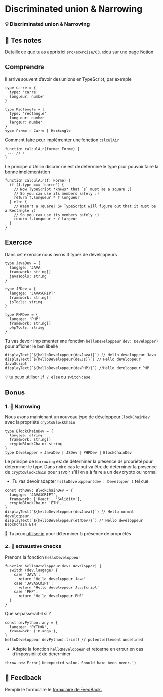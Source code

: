 # Discriminated union & Narrowing

### 💡 Discriminated union & Narrowing

## 📝 Tes notes

Detaille ce que tu as appris ici
`src/exercise/03.md`ou sur une page [Notion](https://go.mikecodeur.com/course-notes-template)

## Comprendre

Il arrive souvent d’avoir des unions en TypeScript, par exemple

```tsx
type Carre = {
  type: 'carre'
  longueur: number
}

type Rectangle = {
  type: 'rectangle'
  longueur: number
  largeur: number
}
type Forme = Carre | Rectangle
```

Comment faire pour implémenter une fonction `calculAir`

```tsx
function calculAir(forme: Forme) {
 ... // ?
}
```

Le principe d’Union discriminé est de déterminé le type pour pouvoir faire la
bonne implémentation

```tsx
function calculAir(f: Forme) {
  if (f.type === 'carre') {
    // Now TypeScript *knows* that `s` must be a square ;)
    // So you can use its members safely :)
    return f.longueur * f.longueur
  } else {
    // Wasn't a square? So TypeScript will figure out that it must be a Rectangle ;)
    // So you can use its members safely :)
    return f.longueur * f.largeur
  }
}
```

## Exercice

Dans cet exercice nous avons 3 types de développeurs

```tsx
type JavaDev = {
  langage: 'JAVA'
  framework: string[]
  javaTools: string
}

type JSDev = {
  langage: 'JAVASCRIPT'
  framework: string[]
  jsTools: string
}

type PHPDev = {
  langage: 'PHP'
  framework: string[]
  phpTools: string
}
```

Tu vas devoir implémenter une fonction `helloDeveloppeur(dev: Developper)` pour
afficher le bon libellé

```tsx
displayText(`${helloDeveloppeur(devJava)}`) // Hello developpeur Java
displayText(`${helloDeveloppeur(devJs)}`) // Hello developpeur JavaScript
displayText(`${helloDeveloppeur(devPHP)}`) //Hello developpeur PHP
```


💡 tu peux utiliser `if / else` ou `switch` `case`



## Bonus

### 1. 🚀 Narrowing

Nous avons maintenant un nouveau type de développeur `BlockChainDev` avec la
propriété `cryptoBlockChain`

```tsx
type BlockChainDev = {
  langage: string
  framework: string[]
  cryptoBlockChain: string
}
type Developper = JavaDev | JSDev | PHPDev | BlockChainDev
```

Le principe de `Narrowing` est de déterminer la présence de propriété pour
déterminer le type. Dans notre cas le but va être de déterminer la présence de
`cryptoBlockChain` pour savoir s’il l’on a à faire a un dev crypto ou normal

- Tu vas devoir adapter `helloDeveloppeur(dev : Developper )` tel que

```tsx
const ethDev: BlockChainDev = {
  langage: 'JAVASCRIPT',
  framework: ['React', 'Solidity'],
  cryptoBlockChain: 'ETH',
}
displayText(`${helloDeveloppeur(devJava)}`) // Hello normal developpeur
displayText(`${helloDeveloppeur(ethDev)}`) // Hello developpeur Blockchain ETH
```

📑 Tu peux
[utiliser in](https://developer.mozilla.org/en-US/docs/Web/JavaScript/Reference/Operators/in)
pour déterminer la présence de propriétés

### 2. 🚀 exhaustive checks

Prenons la fonction `helloDeveloppeur`

```tsx
function helloDeveloppeur(dev: Developper) {
  switch (dev.langage) {
    case 'JAVA':
      return 'Hello developpeur Java'
    case 'JAVASCRIPT':
      return 'Hello developpeur JavaScript'
    case 'PHP':
      return 'Hello developpeur PHP'
  }
}
```

Que se passerait-il si ?

```tsx
const devPython: any = {
  langage: 'PYTHON',
  framework: ['Django'],
}
helloDeveloppeur(devPython).trim() // potentiellement undefined
```

- Adapte la fonction `helloDeveloppeur` et retourne en erreur en cas
  d’impossibilité de determiner

```tsx
throw new Error('Unexpected value. Should have been never.')
```

## 🐜 Feedback

Remplir le formulaire le
[formulaire de FeedBack.](https://go.mikecodeur.com/cours-react-avis?entry.1912869708=TypeScript%20PRO&entry.1430994900=4.TypeScript%20Avancee&entry.533578441=03%20Discriminated%20Unions)
